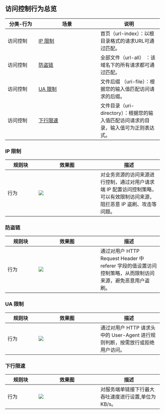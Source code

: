 <style> table th:nth-of-type(1) {width:20%; } table th:nth-of-type(2){ width:40%; } table th:nth-of-type(3){ width:40%;  } </style>

## 访问控制行为总览
| 分类-行为 | 场景            | 说明                                                         |
| --------- | --------------- | ------------------------------------------------------------ |
| 访问控制  | [IP 限制](#m1)  | 首页（url-index）：以根目录格式的请求URL可通过匹配。           |
| 访问控制  | [防盗链](#m2)   | 全部文件（url-all） ：该域名下的所有请求都可通过匹配。         |
| 访问控制  | [UA 限制](#m3)  | 文件后缀 （uri-file）：根据您的输入值匹配访问请求的后缀。      |
| 访问控制  | [下行限速](#m4) | 文件目录（uri-directory）：根据您的输入值匹配访问请求的目录，输入值可为正则表达式。 |

[](id:m1)
### IP 限制

| 规则块 | 效果图                                                       | 描述                                                         |
| ------ | ------------------------------------------------------------ | ------------------------------------------------------------ |
| 行为   | ![](https://qcloudimg.tencent-cloud.cn/raw/271a3703cbe3ba68a93665246785ce6b.png) | 对业务资源的访问来源进行控制，通过对用户请求端 IP 配置访问控制策略，可以有效限制访问来源，阻拦恶意 IP 盗刷、攻击等问题。 |

[](id:m2)
### 防盗链
| 规则块 | 效果图                                                       | 描述                                                         |
| ------ | ------------------------------------------------------------ | ------------------------------------------------------------ |
| 行为   | ![](https://qcloudimg.tencent-cloud.cn/raw/f7e1decadd0dab3574be54e9c1a85bcd.png) | 通过对用户 HTTP Request Header 中 referer 字段的值设置访问控制策略，从而限制访问来源，避免恶意用户盗刷。 |

[](id:m3)
### UA 限制
| 规则块 | 效果图                                                       | 描述                                                         |
| ------ | ------------------------------------------------------------ | ------------------------------------------------------------ |
| 行为   | ![](https://qcloudimg.tencent-cloud.cn/raw/89b10fcbe0e2b9a1705fc1291a41a613.png) | 通过对用户 HTTP 请求头中的 User-Agent 进行规则判断，按需放行或拒绝用户访问。 |


[](id:m4)
### 下行限速

| 规则块 | 效果图                                                       | 描述                                              |
| ------ | ------------------------------------------------------------ | ------------------------------------------------- |
| 行为   | ![](https://qcloudimg.tencent-cloud.cn/raw/263dcc8f074de74f18483ceafd2550c7.png) | 对服务端单链接下行最大吞吐速度进行设置,单位为KB/s。 |
